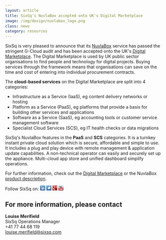 ```yaml
---
layout: article
title: SixSq's NuvlaBox accepted onto UK's Digital Marketplace
image: /img/design/nuvlabox_logo.png
class: news
category: resources
---
```


SixSq is very pleased to announce that its [NuvlaBox](http://sixsq.com/products/nuvlabox/) service has passed the stringent G-Cloud audit and has been accepted onto the UK's [Digital Marketplace](https://www.digitalmarketplace.service.gov.uk). The Digital Marketplace is used by UK public sector organisations to find people and technology for digital projects. Buying services through the framework means that organisations can save on the time and cost of entering into individual procurement contracts.

The **cloud-based services** on the Digital Marketplace are split into 4 categories:

- Infrastructure as a Service (IaaS), eg content delivery networks or hosting
- Platform as a Service (PaaS), eg platforms that provide a basis for building other services and applications
- Software as a Service (SaaS), eg accounting tools or customer service management software
- Specialist Cloud Services (SCS), eg IT health checks or data migrations

SixSq's NuvlaBox features in the **PaaS** and **SCS** categories. It is a turnkey instant private cloud solution which is secure, affordable and simple to use. It includes a plug and play device with remote management & application update capabilities. A non-technical operator can easily and securely set up the appliance. Multi-cloud app store and unified dashboard simplify operations. 

For further information, check out the [Digital Marketplace](https://www.digitalmarketplace.service.gov.uk/g-cloud/services/790011682856788) or the NuvlaBox [product description](http://media.sixsq.com/nuvlabox-product-description).



Follow SixSq on:
<a href="http://linkedin.com/company/sixsq"><img src="/img/design/linkedin_small.png" alt="LinkedIn" width="16" /></a> <a href="http://twitter.com/@sixsq"><img src="/img/design/twitter_small.png" alt="Twitter" width="16" /></a> <a href="http://plus.google.com/+sixsq"><img src="/img/design/google_plus_small.png" alt="Google+" width="16" /></a> <a href="https://www.youtube.com/channel/UCGYw3n7c-QsDtsVH32By1-g"><img src="/img/design/youtube_small.png" alt="Youtube" width="16"/></a>


For more information, please contact
----

**Louise Merifield**  
SixSq Operations Manager  
+41 77 44 68 119  
[louise.merifield@sixsq.com](mailto:louise.merifield@sixsq.com)



